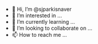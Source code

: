- 👋 Hi, I’m @sjparkisnaver
- 👀 I’m interested in ...
- 🌱 I’m currently learning ...
- 💞️ I’m looking to collaborate on ...
- 📫 How to reach me ...

<!---
sjparkisnaver/sjparkisnaver is a ✨ special ✨ repository because its `README.md` (this file) appears on your GitHub profile.
You can click the Preview link to take a look at your changes.
--->
